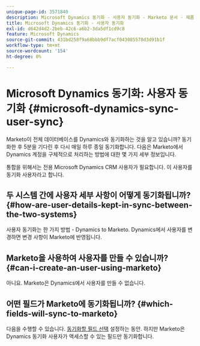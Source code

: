 ```yaml
---
unique-page-id: 3571840
description: Microsoft Dynamics 동기화 - 사용자 동기화 - Marketo 문서 - 제품 설명서
title: Microsoft Dynamics 동기화 - 사용자 동기화
exl-id: d642d4d2-2beb-42c6-a6b2-3da5df1cd9c8
feature: Microsoft Dynamics
source-git-commit: 431bd258f9a68bbb9df7acf043085578d3d91b1f
workflow-type: tm+mt
source-wordcount: '154'
ht-degree: 0%

---
```


# Microsoft Dynamics 동기화: 사용자 동기화 {#microsoft-dynamics-sync-user-sync}

Marketo이 전체 데이터베이스를 Dynamics와 동기화하는 것을 알고 있습니까? 동기화한 후 5분을 기다린 후 다시 매일 하루 종일 동기화합니다. 다음은 Marketo에서 Dynamics 계정을 구체적으로 처리하는 방법에 대한 몇 가지 세부 정보입니다.

통합을 위해서는 전용 Microsoft Dynamics CRM 사용자가 필요합니다. 이 사용자를 동기화 사용자라고 합니다.

## 두 시스템 간에 사용자 세부 사항이 어떻게 동기화됩니까? {#how-are-user-details-kept-in-sync-between-the-two-systems}

사용자 동기화는 한 가지 방법 - Dynamics to Marketo. Dynamics에서 사용자를 변경하면 변경 사항이 Marketo에 반영됩니다.

## Marketo을 사용하여 사용자를 만들 수 있습니까? {#can-i-create-an-user-using-marketo}

아니요. Marketo은 Dynamics에서 사용자를 만들 수 없습니다.

## 어떤 필드가 Marketo에 동기화됩니까? {#which-fields-will-sync-to-marketo}

다음을 수행할 수 있습니다. [동기화할 필드 선택](/help/marketo/product-docs/crm-sync/microsoft-dynamics-sync/sync-setup/microsoft-dynamics-365-with-ropc-connection/step-4-of-4-connect.md#select-fields-to-sync) 설정하는 동안. 하지만 Marketo은 Dynamics 동기화 사용자가 액세스할 수 있는 필드만 동기화합니다.
